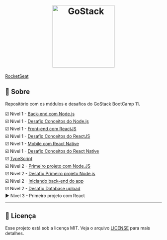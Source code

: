 <h1 align="center">
    <img alt="GoStack" src="https://rocketseat-cdn.s3-sa-east-1.amazonaws.com/bootcamp-header.png" width="200px" />
</h1>

[RocketSeat](https://rocketseat.com.br/)  

## :rocket: Sobre
Repositório com os módulos e desafios do GoStack BootCamp 11. 


:ballot_box_with_check: Nível 1 - [Back-end com Node.js](./nivel1/backend)  
:ballot_box_with_check: Nível 1 - [Desafio Conceitos do Node.js](https://github.com/muriloportugal/bootcamp11-desafio2-conceitos-node.js)  
:ballot_box_with_check: Nível 1 - [Front-end com ReactJS](./nivel1/frontend)  
:ballot_box_with_check: Nível 1 - [Desafio Conceitos do ReactJS](https://github.com/muriloportugal/bootcamp11-desafio3-conceitos-reactJS)  
:ballot_box_with_check: Nível 1 - [Mobile com React Native](./nivel1/mobile)  
:ballot_box_with_check: Nível 1 - [Desafio Conceitos do React Native](https://github.com/muriloportugal/bootcamp11-desafio4-conceitos-react-native)  
:ballot_box_with_check: [TypeScript](./typescript)  
:ballot_box_with_check: Nível 2 - [Primeiro projeto com Node.JS](./nivel2/primeiro-projeto-node)  
:ballot_box_with_check: Nível 2 - [Desafio Primeiro projeto Node.js](https://github.com/muriloportugal/bootcamp11-desafio5-primeiro-projeto-nodejs)  
:ballot_box_with_check: Nível 2 - [Iniciando back-end do app](./nivel2/iniciando-back-end)  
:ballot_box_with_check: Nível 2 - [Desafio Database upload](https://github.com/muriloportugal/bootcamp11-desafio6-Banco-de-dados-e-upload-de-arquivos-no-nodejs)  
:arrow_forward: Nível 3 - Primeiro projeto com React  
___

## :memo: Licença

Esse projeto está sob a licença MIT. Veja o arquivo [LICENSE](./LICENSE) para mais detalhes.